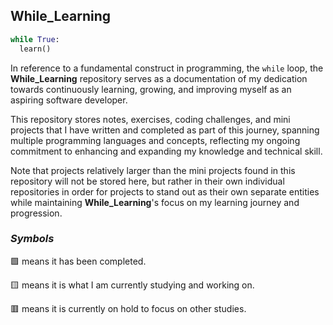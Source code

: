 ## While_Learning

```python
while True:
  learn()
```

In reference to a fundamental construct in programming, the `while` loop, the **While_Learning** repository serves as a documentation
of my dedication towards continuously learning, growing, and improving myself as an aspiring software developer.

This repository stores notes, exercises, coding challenges, and mini projects that I have written and completed as part of this journey,
spanning multiple programming languages and concepts, reflecting my ongoing commitment to enhancing and expanding my knowledge and
technical skill.

Note that projects relatively larger than the mini projects found in this repository will not be stored here, but rather in their own
individual repositories in order for projects to stand out as their own separate entities while maintaining **While_Learning**'s focus
on my learning journey and progression.

### _Symbols_

:green_square: means it has been completed.

:yellow_square: means it is what I am currently studying and working on.

:red_square: means it is currently on hold to focus on other studies.